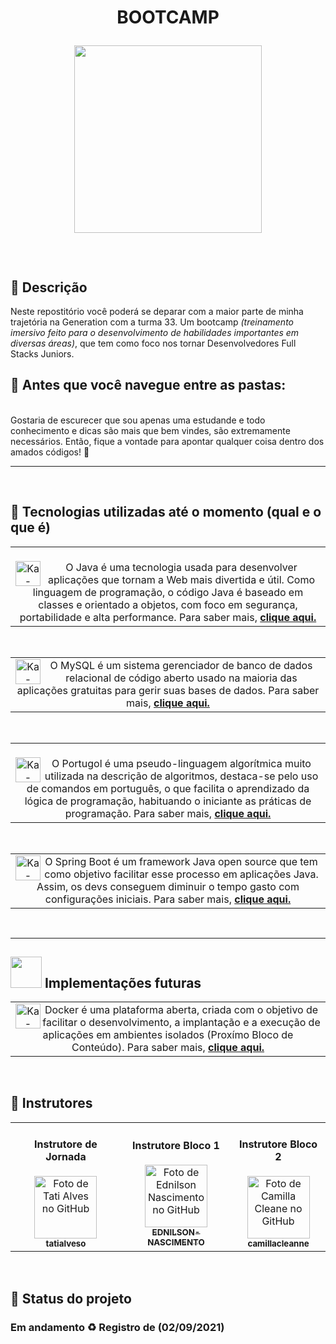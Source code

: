 <div style="display: inline_block">
    <h1 align="CENTER">BOOTCAMP <p><img src="https://i.imgur.com/oGKvCzi.png" width="300"></h1>
   <br>

## :memo: Descrição
Neste repostitório você poderá se deparar com a maior parte de minha trajetória na Generation com a turma 33. Um bootcamp *(treinamento imersivo feito para o desenvolvimento de habilidades importantes em diversas áreas)*, que tem como foco nos tornar Desenvolvedores Full Stacks Juniors. 
<br>
## :round_pushpin: Antes que você navegue entre as pastas:
<br>
Gostaria de escurecer que sou apenas uma estudande e todo conhecimento e dicas são mais que bem vindes, são extremamente necessários. Então, fique a vontade para apontar qualquer coisa dentro dos amados códigos! 🥰

<br>
<hr size="3">
<br>

## :wrench: Tecnologias utilizadas até o momento (qual e o que é)
<table>
  <tr>
    <td align="center"> 
                <br>
      <img align="left" alt="Ka-Java" height="40" width="40" src="https://img.icons8.com/color/48/000000/java-coffee-cup-logo--v2.png"/>
O Java é uma tecnologia usada para desenvolver aplicações que tornam a Web mais divertida e útil. Como linguagem de programação, o código Java é baseado em classes e orientado a objetos, com foco em segurança, portabilidade e alta performance. Para saber mais, <a href="https://rockcontent.com/br/blog/o-que-e-java/"><b>clique aqui.</b>
  </sub>
      </a>
    </td>
  </tr>
</table>
<br>

<table>
  <tr>
    <td align="center"> 
<img align="left" alt="Ka-Mysql" height="40" width="40" src="https://img.icons8.com/fluency/48/000000/mysql-logo.png"/>
O MySQL é um sistema gerenciador de banco de dados relacional de código aberto usado na maioria das aplicações gratuitas para gerir suas bases de dados. Para saber mais, <a href="https://rockcontent.com/br/blog/mysql/"><b>clique aqui.</b>
       </sub>
      </a>
    </td>
  </tr>
</table>
<br>

<table>
  <tr>
    <td align="center"> 
        <br>
<img align="left" alt="Ka-Portugol" height="40" width="40" src="https://lh3.googleusercontent.com/proxy/80rLwcps74_Bucuo2MJ3-u31r48FLeTczgZIA4U9LXfY3yQjL8WmF36aTn6O1g4ynptcIDDufol9P1wA7MdlUymdrnB-WjSvgEsc3g6ZTIw"/>
O Portugol é uma pseudo-linguagem algorítmica muito utilizada na descrição de algoritmos, destaca-se pelo uso de comandos em português, o que facilita o aprendizado da lógica de programação, habituando o iniciante as práticas de programação. Para saber mais, <a href="https://www.devmedia.com.br/o-que-e-portugol-studio/40764"><b>clique aqui.</b> 
 </sub>
      </a>
    </td>
  </tr>
</table>
<br>

<table>
  <tr>
    <td align="center"> <img align="left" alt="Ka-Spring" height="40" width="40" src="https://img.icons8.com/color/48/000000/spring-logo.png"/>
O Spring Boot é um framework Java open source que tem como objetivo facilitar esse processo em aplicações Java. Assim, os devs conseguem diminuir o tempo gasto com configurações iniciais. Para saber mais, <a href="https://www.devmedia.com.br/spring-boot-simplificando-o-spring/31979"><b>clique aqui.</b>
 </sub>
      </a>
    </td>
  </tr>
</table>
<br>

<hr size="2">

<h2 align="left"><img src="https://www.videosdopovo.com/wp-content/uploads/2017/12/gif-Carlton-Banks.gif" width="50">   Implementações futuras</h2>
     
<table>
  <tr>
    <td align="center"> 
      <img align="left" alt="Ka-Docker" height="40" width="40" src="https://www.mundodocker.com.br/wp-content/uploads/2015/06/docker_facebook_share.png"/>
Docker é uma plataforma aberta, criada com o objetivo de facilitar o desenvolvimento, a implantação e a execução de aplicações em ambientes isolados (Proxímo Bloco de Conteúdo). Para saber mais, 
<a href="https://stack.desenvolvedor.expert/appendix/docker/oquee.html"><b>clique aqui.</b>
  </sub>
      </a>
    </td>
  </tr>
   <tr>
  </tr>
</table>
<br>



## :handshake: Instrutores
<table>
  <tr>
    <td align="center">
      <h4>Instrutore de Jornada</h4>
      <a href="http://github.com/tatialveso">
        <img src="https://avatars.githubusercontent.com/u/56259137?v=4" width="100px;" alt="Foto de Tati Alves no GitHub"/><br>
        <sub>
          <b>tatialveso</b>
        </sub>
      </a>
    </td>
    <td align="center">
      <h4>Instrutore Bloco 1</h4>
      <a href="https://github.com/EDNILSON-NASCIMENTO">
        <img src="https://avatars.githubusercontent.com/u/57823621?v=4" width="100px;" alt="Foto de Ednilson Nascimento no GitHub"/><br>
        <sub>
          <b>EDNILSON-NASCIMENTO</b>
        </sub>
      </a>
    </td>
     </td>
    <td align="center">
      <h4>Instrutore Bloco 2</h4>
      <a href="https://github.com/camillacleanne">
        <img src="https://avatars.githubusercontent.com/u/57760132?v=4" width="100px;" alt="Foto de Camilla Cleane no GitHub"/><br>
        <sub>
          <b>camillacleanne</b>
        </sub>
      </a>
    </td>
  </tr>  
</table>


<br>

## :dart: Status do projeto

<h3> Em andamento ♻ Registro de (02/09/2021) </h3>
